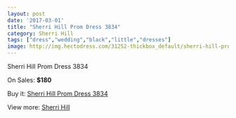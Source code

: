 ```yaml
---
layout: post
date: '2017-03-01'
title: "Sherri Hill Prom Dress 3834"
category: Sherri Hill
tags: ["dress","wedding","black","little","dresses"]
image: http://img.hectodress.com/31252-thickbox_default/sherri-hill-prom-dress-3834.jpg
---
```

Sherri Hill Prom Dress 3834

On Sales: **$180**
<a href="https://www.hectodress.com/sherri-hill/14328-sherri-hill-prom-dress-3834.html"><amp-img layout="responsive" width="600" height="600" src="//img.hectodress.com/31252-thickbox_default/sherri-hill-prom-dress-3834.jpg" alt="Sherri Hill Prom Dress 3834 0" /></a>
<a href="https://www.hectodress.com/sherri-hill/14328-sherri-hill-prom-dress-3834.html"><amp-img layout="responsive" width="600" height="600" src="//img.hectodress.com/31254-thickbox_default/sherri-hill-prom-dress-3834.jpg" alt="Sherri Hill Prom Dress 3834 1" /></a>
<a href="https://www.hectodress.com/sherri-hill/14328-sherri-hill-prom-dress-3834.html"><amp-img layout="responsive" width="600" height="600" src="//img.hectodress.com/31253-thickbox_default/sherri-hill-prom-dress-3834.jpg" alt="Sherri Hill Prom Dress 3834 2" /></a>

Buy it: [Sherri Hill Prom Dress 3834](https://www.hectodress.com/sherri-hill/14328-sherri-hill-prom-dress-3834.html "Sherri Hill Prom Dress 3834")

View more: [Sherri Hill](https://www.hectodress.com/253-sherri-hill "Sherri Hill")